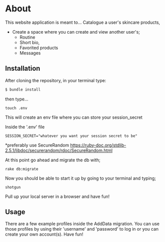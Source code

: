 
# About

This website application is meant to...
Catalogue a user's skincare products,
- Create a space where you can create and view another user's;
  - Routine
  - Short bio,
  - Favorited products
  - Messages



## Installation

After cloning the repository, in your terminal type:

```ruby
$ bundle install
```
then type...

    touch .env 

This will create an env file where you can store your session_secret


Inside the '.env' file 

    SESSION_SECRET="whatever you want your session secret to be"

*preferably use SecureRandom https://ruby-doc.org/stdlib-2.5.1/libdoc/securerandom/rdoc/SecureRandom.html

At this point go ahead and migrate the db with;

    rake db:migrate

Now you should be able to start it up by going to your terminal and typing;

    shotgun

Pull up your local server in a browser and have fun!

## Usage

There are a few example profiles inside the AddData migration. You can use those profiles
by using their 'username' and 'password' to log in or you can create your own account(s).
Have fun!

